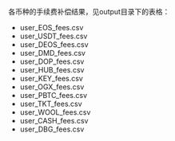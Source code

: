 各币种的手续费补偿结果，见output目录下的表格：

- user_EOS_fees.csv
- user_USDT_fees.csv
- user_DEOS_fees.csv
- user_DMD_fees.csv
- user_DOP_fees.csv
- user_HUB_fees.csv
- user_KEY_fees.csv
- user_OGX_fees.csv
- user_PBTC_fees.csv
- user_TKT_fees.csv
- user_WOOL_fees.csv
- user_CASH_fees.csv
- user_DBG_fees.csv



